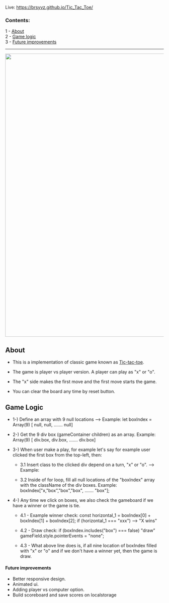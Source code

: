 Live: https://brsyvz.github.io/Tic_Tac_Toe/

### Contents:
1 - [About](#about)\
2 - [Game logic](#gl)\
3 - [Future improvements](#la)
<hr>

<img src="https://user-images.githubusercontent.com/55483569/133097554-e7aea754-d6a3-47db-9cdb-9bd4c7175135.png" width="900">


<h2 id="about">About</h2>

- This is a implementation of classic game known as [Tic-tac-toe](https://en.wikipedia.org/wiki/Tic-tac-toe). 

- The game is player vs player version. A player can play as "x" or "o".

- The "x" side makes the first move and the first move starts the game.

- You can clear the board any time by reset button.



<h2 id="gl">Game Logic</h2>

+ 1-) Define an array  with 9 null locations --> Example: let boxIndex = Array(9) [ null, null, ....... null]

+ 2-) Get the 9 div box (gameContainer children) as an array. Example: Array(9) [ div.box, div.box, ....... div.box]

+ 3-) When user make a play, for example let's say for example user clicked the first box from the top-left, then: 

    + 3.1 Insert class to the clicked div depend on a turn, "x" or "o". --> Example: <div class="box x"></div>

    + 3.2 Inside of for loop, fill all null locations of the "boxIndex" array with the className of the div boxes. Example: boxIndex["x,"box","box","box", ....... "box"]; 

+ 4-) Any time we click on boxes, we also check the gameboard if we have a winner or the game is tie.
    
    + 4.1 - Example winner check: const horizontal_1 = boxIndex[0] + boxIndex[1] + boxIndex[2]; if (horizontal_1 === "xxx") --> "X wins"
    
    + 4.2 - Draw check: if (boxIndex.includes("box") === false) "draw" gameField.style.pointerEvents = "none";
    
    + 4.3 - What above line does is, if all nine location of boxIndex filled with "x" or "o" and if we don't have a winner yet, then the game is draw.
    

<h4 id="la">Future improvements</h4>

+ Better responsive design.
+ Animated ui.
+ Adding player vs computer option.
+ Build scoreboard and save scores on localstorage
	
